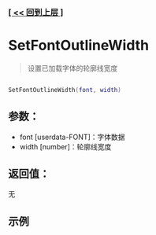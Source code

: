 ### [[ << 回到上层 ]](index.md)

# SetFontOutlineWidth

> 设置已加载字体的轮廓线宽度

```lua

SetFontOutlineWidth(font, width)

```

## 参数：

+ font [userdata-FONT]：字体数据
+ width [number]：轮廓线宽度

## 返回值：

无

## 示例

```lua

```